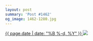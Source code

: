 ```yaml
---
layout: post
summary: 'Post #1462'
og_image: 1462-1280.jpg
---
```


<p>
 <time>
  <a href="/1462">
   {{ page.date | date: "%B %-d, %Y" }}
  </a>
 </time>
 <a href="/1462">
  <img data-taken="8/25/2021" sizes="(min-width: 700px) 50vw, calc(100vw - 2rem)" src="{{ site.assets_url }}/1462-640.jpg" srcset="{{ site.assets_url }}/1462-320.jpg 320w, {{ site.assets_url }}/1462-640.jpg 640w, {{ site.assets_url }}/1462-960.jpg 960w, {{ site.assets_url }}/1462-1280.jpg 1280w"/>
 </a>
</p>
